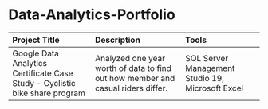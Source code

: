 # Data-Analytics-Portfolio

| Project Title | Description | Tools |
| :------------ | :---------- | :---- |
| Google Data Analytics Certificate Case Study - Cyclistic bike share program | Analyzed one year worth of data to find out how member and casual riders differ. | SQL Server Management Studio 19, Microsoft Excel |
